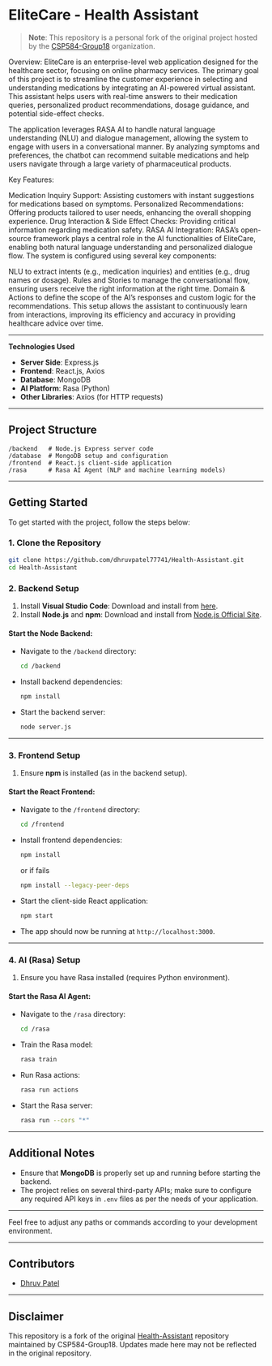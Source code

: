 
# EliteCare - Health Assistant

> **Note**: This repository is a personal fork of the original project hosted by the [CSP584-Group18](https://github.com/CSP584-Group18/Health-Assistant) organization.

Overview: EliteCare is an enterprise-level web application designed for the healthcare sector, focusing on online pharmacy services. The primary goal of this project is to streamline the customer experience in selecting and understanding medications by integrating an AI-powered virtual assistant. This assistant helps users with real-time answers to their medication queries, personalized product recommendations, dosage guidance, and potential side-effect checks.

The application leverages RASA AI to handle natural language understanding (NLU) and dialogue management, allowing the system to engage with users in a conversational manner. By analyzing symptoms and preferences, the chatbot can recommend suitable medications and help users navigate through a large variety of pharmaceutical products.

Key Features:

Medication Inquiry Support: Assisting customers with instant suggestions for medications based on symptoms.
Personalized Recommendations: Offering products tailored to user needs, enhancing the overall shopping experience.
Drug Interaction & Side Effect Checks: Providing critical information regarding medication safety.
RASA AI Integration: RASA’s open-source framework plays a central role in the AI functionalities of EliteCare, enabling both natural language understanding and personalized dialogue flow. The system is configured using several key components:

NLU to extract intents (e.g., medication inquiries) and entities (e.g., drug names or dosage).
Rules and Stories to manage the conversational flow, ensuring users receive the right information at the right time.
Domain & Actions to define the scope of the AI’s responses and custom logic for the recommendations.
This setup allows the assistant to continuously learn from interactions, improving its efficiency and accuracy in providing healthcare advice over time.


---

**Technologies Used**

- **Server Side**: Express.js
- **Frontend**: React.js, Axios
- **Database**: MongoDB
- **AI Platform**: Rasa (Python)
- **Other Libraries**: Axios (for HTTP requests)

---

## Project Structure

```
/backend   # Node.js Express server code
/database  # MongoDB setup and configuration
/frontend  # React.js client-side application
/rasa      # Rasa AI Agent (NLP and machine learning models)
```

---

## Getting Started

To get started with the project, follow the steps below:

### 1. Clone the Repository

```bash
git clone https://github.com/dhruvpatel77741/Health-Assistant.git
cd Health-Assistant
```

### 2. Backend Setup

1. Install **Visual Studio Code**: Download and install from [here](https://code.visualstudio.com/).
2. Install **Node.js** and **npm**: Download and install from [Node.js Official Site](https://nodejs.org/en).

#### Start the Node Backend:

- Navigate to the `/backend` directory:
  ```bash
  cd /backend
  ```

- Install backend dependencies:
  ```bash
  npm install
  ```

- Start the backend server:
  ```bash
  node server.js
  ```

---

### 3. Frontend Setup

1. Ensure **npm** is installed (as in the backend setup).

#### Start the React Frontend:

- Navigate to the `/frontend` directory:
  ```bash
  cd /frontend
  ```

- Install frontend dependencies:
  ```bash
  npm install
  ```
  or if fails
  ```bash
  npm install --legacy-peer-deps
  ```

- Start the client-side React application:
  ```bash
  npm start
  ```

- The app should now be running at `http://localhost:3000`.

---

### 4. AI (Rasa) Setup

1. Ensure you have Rasa installed (requires Python environment).

#### Start the Rasa AI Agent:

- Navigate to the `/rasa` directory:
  ```bash
  cd /rasa
  ```

- Train the Rasa model:
  ```bash
  rasa train
  ```

- Run Rasa actions:
  ```bash
  rasa run actions
  ```

- Start the Rasa server:
  ```bash
  rasa run --cors "*"   
  ```

---

## Additional Notes

- Ensure that **MongoDB** is properly set up and running before starting the backend.
- The project relies on several third-party APIs; make sure to configure any required API keys in `.env` files as per the needs of your application.
  
---

Feel free to adjust any paths or commands according to your development environment.

---

## Contributors

- [Dhruv Patel](https://github.com/dhruvpatel77741)

---

## Disclaimer

This repository is a fork of the original [Health-Assistant](https://github.com/CSP584-Group18/Health-Assistant) repository maintained by CSP584-Group18. Updates made here may not be reflected in the original repository.
